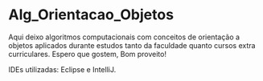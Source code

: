 # Alg_Orientacao_Objetos
Aqui deixo algoritmos computacionais com conceitos de orientação a objetos aplicados durante estudos tanto da faculdade quanto cursos extra curriculares. Espero que gostem, Bom proveito!

IDEs utilizadas: Eclipse e IntelliJ.
